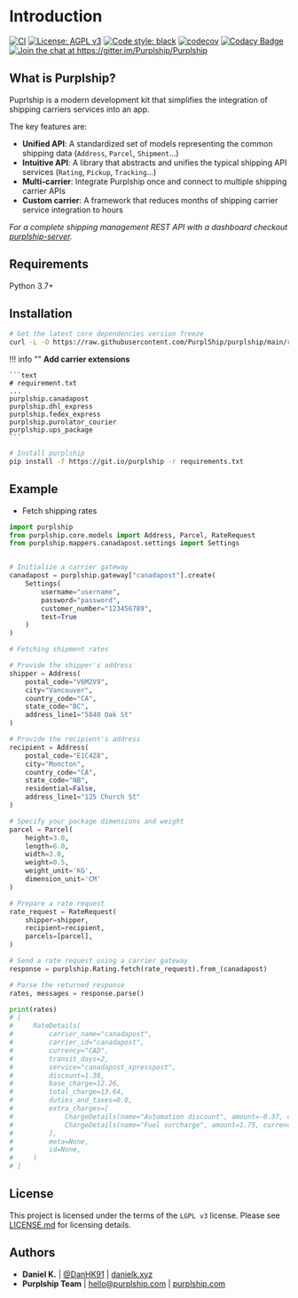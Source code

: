 # Introduction

<p>
    <a href="https://github.com/Purplship/Purplship/actions"><img src="https://github.com/Purplship/Purplship/workflows/PuprlShip/badge.svg" alt="CI" style="max-width:100%;"></a>
    <a href="https://www.gnu.org/licenses/lgpl-3.0" rel="nofollow"><img src="https://img.shields.io/badge/License-LGPL%20v3-blue.svg" alt="License: AGPL v3" data-canonical-src="https://img.shields.io/badge/License-AGPL%20v3-blue.svg" style="max-width:100%;"></a>
    <a href="https://github.com/python/black"><img src="https://img.shields.io/badge/code%20style-black-000000.svg" alt="Code style: black" style="max-width:100%;"></a>
    <a href="https://codecov.io/gh/Purplship/Purplship"><img src="https://codecov.io/gh/Purplship/Purplship/branch/main/graph/badge.svg" alt="codecov" style="max-width:100%;"></a>
    <a href="https://app.codacy.com/manual/DanH91/Purplship?utm_source=github.com&utm_medium=referral&utm_content=Purplship/Purplship&utm_campaign=Badge_Grade_Dashboard"><img src="https://api.codacy.com/project/badge/Grade/a57baa23a1ca4403a37a8b7134609709" alt="Codacy Badge" style="max-width:100%;"></a>
    <a href="https://gitter.im/Purplship/Purplship?utm_source=badge&utm_medium=badge&utm_campaign=pr-badge"><img src="https://badges.gitter.im/Purplship/purplship.svg" alt="Join the chat at https://gitter.im/Purplship/Purplship" style="max-width:100%;"></a>
</p>

## What is Purplship?


Puprlship is a modern development kit that simplifies the integration of shipping carriers services into an app.

The key features are:

- **Unified API**: A standardized set of models representing the common shipping data (`Address`, `Parcel`, `Shipment`...)
- **Intuitive API**: A library that abstracts and unifies the typical shipping API services (`Rating`, `Pickup`, `Tracking`...) 
- **Multi-carrier**: Integrate Purplship once and connect to multiple shipping carrier APIs
- **Custom carrier**: A framework that reduces months of shipping carrier service integration to hours


*For a complete shipping management REST API with a dashboard checkout [purplship-server](https://github.com/PurplShip/purplship-server).*


## Requirements

Python 3.7+

## Installation

```bash
# Get the latest core dependencies version freeze
curl -L -O https://raw.githubusercontent.com/PurplShip/purplship/main/requirements.txt
```


!!! info ""
    **Add carrier extensions**
    
    ```text
    # requirement.txt
    ...
    purplship.canadapost
    purplship.dhl_express
    purplship.fedex_express
    purplship.purolator_courier
    purplship.ups_package
    ```

```bash
# Install purplship
pip install -f https://git.io/purplship -r requirements.txt
```

## Example

- Fetch shipping rates

```python
import purplship
from purplship.core.models import Address, Parcel, RateRequest
from purplship.mappers.canadapost.settings import Settings


# Initialize a carrier gateway
canadapost = purplship.gateway["canadapost"].create(
    Settings(
        username="username",
        password="password",
        customer_number="123456789",
        test=True
    )
)

# Fetching shipment rates

# Provide the shipper's address
shipper = Address(
    postal_code="V6M2V9",
    city="Vancouver",
    country_code="CA",
    state_code="BC",
    address_line1="5840 Oak St"
)

# Provide the recipient's address
recipient = Address(
    postal_code="E1C4Z8",
    city="Moncton",
    country_code="CA",
    state_code="NB",
    residential=False,
    address_line1="125 Church St"
)

# Specify your package dimensions and weight
parcel = Parcel(
    height=3.0,
    length=6.0,
    width=3.0,
    weight=0.5,
    weight_unit='KG',
    dimension_unit='CM'
)

# Prepare a rate request
rate_request = RateRequest(
    shipper=shipper,
    recipient=recipient,
    parcels=[parcel],
)

# Send a rate request using a carrier gateway
response = purplship.Rating.fetch(rate_request).from_(canadapost)

# Parse the returned response
rates, messages = response.parse()

print(rates)
# [
#     RateDetails(
#         carrier_name="canadapost",
#         carrier_id="canadapost",
#         currency="CAD",
#         transit_days=2,
#         service="canadapost_xpresspost",
#         discount=1.38,
#         base_charge=12.26,
#         total_charge=13.64,
#         duties_and_taxes=0.0,
#         extra_charges=[
#             ChargeDetails(name="Automation discount", amount=-0.37, currency="CAD"),
#             ChargeDetails(name="Fuel surcharge", amount=1.75, currency="CAD"),
#         ],
#         meta=None,
#         id=None,
#     )
# ]
```

## License

This project is licensed under the terms of the `LGPL v3` license.
Please see [LICENSE.md](https://github.com/Purplship/Purplship/blob/master/LICENSE) for licensing details.


## Authors

- **Daniel K.** | [@DanHK91](https://twitter.com/DanHK91) | [danielk.xyz](https://danielk.xyz/)
- **Purplship Team** | hello@purplship.com | [purplship.com](https://purplship.com)
